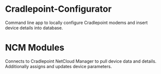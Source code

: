# Cradlepoint-Configurator
Command line app to locally configure Cradlepoint modems and insert device details into database.

# NCM Modules
Connects to Cradlepoint NetCloud Manager to pull device data and details. Additionally assigns and updates device parameters.
